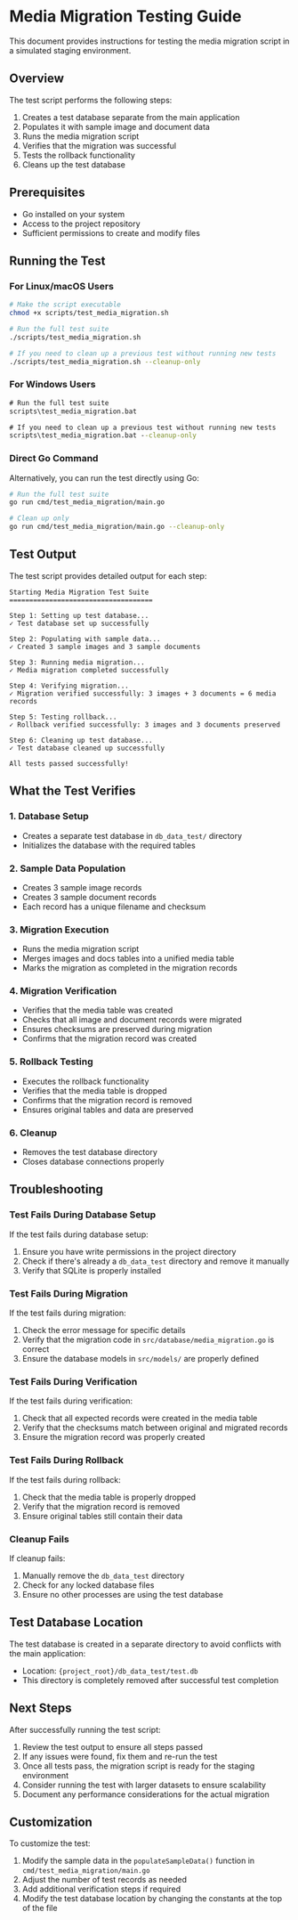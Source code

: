 # Media Migration Testing Guide

This document provides instructions for testing the media migration script in a simulated staging environment.

## Overview

The test script performs the following steps:
1. Creates a test database separate from the main application
2. Populates it with sample image and document data
3. Runs the media migration script
4. Verifies that the migration was successful
5. Tests the rollback functionality
6. Cleans up the test database

## Prerequisites

- Go installed on your system
- Access to the project repository
- Sufficient permissions to create and modify files

## Running the Test

### For Linux/macOS Users

```bash
# Make the script executable
chmod +x scripts/test_media_migration.sh

# Run the full test suite
./scripts/test_media_migration.sh

# If you need to clean up a previous test without running new tests
./scripts/test_media_migration.sh --cleanup-only
```

### For Windows Users

```cmd
# Run the full test suite
scripts\test_media_migration.bat

# If you need to clean up a previous test without running new tests
scripts\test_media_migration.bat --cleanup-only
```

### Direct Go Command

Alternatively, you can run the test directly using Go:

```bash
# Run the full test suite
go run cmd/test_media_migration/main.go

# Clean up only
go run cmd/test_media_migration/main.go --cleanup-only
```

## Test Output

The test script provides detailed output for each step:

```
Starting Media Migration Test Suite
====================================

Step 1: Setting up test database...
✓ Test database set up successfully

Step 2: Populating with sample data...
✓ Created 3 sample images and 3 sample documents

Step 3: Running media migration...
✓ Media migration completed successfully

Step 4: Verifying migration...
✓ Migration verified successfully: 3 images + 3 documents = 6 media records

Step 5: Testing rollback...
✓ Rollback verified successfully: 3 images and 3 documents preserved

Step 6: Cleaning up test database...
✓ Test database cleaned up successfully

All tests passed successfully!
```

## What the Test Verifies

### 1. Database Setup
- Creates a separate test database in `db_data_test/` directory
- Initializes the database with the required tables

### 2. Sample Data Population
- Creates 3 sample image records
- Creates 3 sample document records
- Each record has a unique filename and checksum

### 3. Migration Execution
- Runs the media migration script
- Merges images and docs tables into a unified media table
- Marks the migration as completed in the migration records

### 4. Migration Verification
- Verifies that the media table was created
- Checks that all image and document records were migrated
- Ensures checksums are preserved during migration
- Confirms that the migration record was created

### 5. Rollback Testing
- Executes the rollback functionality
- Verifies that the media table is dropped
- Confirms that the migration record is removed
- Ensures original tables and data are preserved

### 6. Cleanup
- Removes the test database directory
- Closes database connections properly

## Troubleshooting

### Test Fails During Database Setup

If the test fails during database setup:
1. Ensure you have write permissions in the project directory
2. Check if there's already a `db_data_test` directory and remove it manually
3. Verify that SQLite is properly installed

### Test Fails During Migration

If the test fails during migration:
1. Check the error message for specific details
2. Verify that the migration code in `src/database/media_migration.go` is correct
3. Ensure the database models in `src/models/` are properly defined

### Test Fails During Verification

If the test fails during verification:
1. Check that all expected records were created in the media table
2. Verify that the checksums match between original and migrated records
3. Ensure the migration record was properly created

### Test Fails During Rollback

If the test fails during rollback:
1. Check that the media table is properly dropped
2. Verify that the migration record is removed
3. Ensure original tables still contain their data

### Cleanup Fails

If cleanup fails:
1. Manually remove the `db_data_test` directory
2. Check for any locked database files
3. Ensure no other processes are using the test database

## Test Database Location

The test database is created in a separate directory to avoid conflicts with the main application:
- Location: `{project_root}/db_data_test/test.db`
- This directory is completely removed after successful test completion

## Next Steps

After successfully running the test script:
1. Review the test output to ensure all steps passed
2. If any issues were found, fix them and re-run the test
3. Once all tests pass, the migration script is ready for the staging environment
4. Consider running the test with larger datasets to ensure scalability
5. Document any performance considerations for the actual migration

## Customization

To customize the test:
1. Modify the sample data in the `populateSampleData()` function in `cmd/test_media_migration/main.go`
2. Adjust the number of test records as needed
3. Add additional verification steps if required
4. Modify the test database location by changing the constants at the top of the file